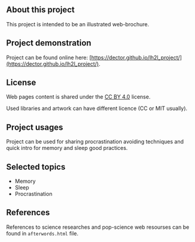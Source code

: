 ## About this project

This project is intended to be an illustrated web-brochure.

## Project demonstration

Project can be found online here: [https://dector.github.io/lh2l_project/](https://dector.github.io/lh2l_project/).

## License

Web pages content is shared under the [CC BY 4.0](https://creativecommons.org/licenses/by/4.0/) license.

Used libraries and artwork can have different licence (CC or MIT usually).

## Project usages

Project can be used for sharing procrastination avoiding techniques and quick intro for memory and sleep good practices.

## Selected topics

  * Memory
  * Sleep
  * Procrastination
  
## References

References to science researches and pop-science web resourses can be found in `afterwords.html` file.
